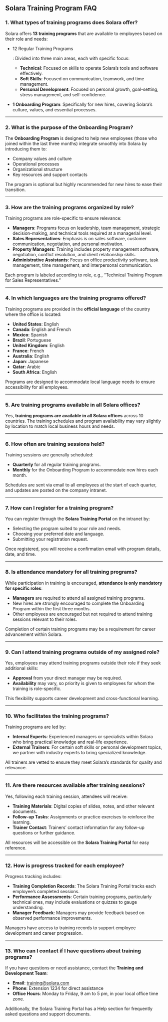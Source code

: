 ## Solara Training Program FAQ

### 1. **What types of training programs does Solara offer?**

Solara offers **13 training programs** that are available to employees based on their role and needs:

- 12 Regular Training Programs

  : Divided into three main areas, each with specific focus:

  - **Technical**: Focused on skills to operate Solara’s tools and software effectively.
  - **Soft Skills**: Focused on communication, teamwork, and time management.
  - **Personal Development**: Focused on personal growth, goal-setting, stress management, and self-confidence.

- **1 Onboarding Program**: Specifically for new hires, covering Solara’s culture, values, and essential processes.

------

### 2. **What is the purpose of the Onboarding Program?**

The **Onboarding Program** is designed to help new employees (those who joined within the last three months) integrate smoothly into Solara by introducing them to:

- Company values and culture
- Operational processes
- Organizational structure
- Key resources and support contacts

The program is optional but highly recommended for new hires to ease their transition.

------

### 3. **How are the training programs organized by role?**

Training programs are role-specific to ensure relevance:

- **Managers**: Programs focus on leadership, team management, strategic decision-making, and technical tools required at a managerial level.
- **Sales Representatives**: Emphasis is on sales software, customer communication, negotiation, and personal motivation.
- **Property Managers**: Training includes property management software, negotiation, conflict resolution, and client relationship skills.
- **Administrative Assistants**: Focus on office productivity software, task management, time management, and interpersonal communication.

Each program is labeled according to role, e.g., “Technical Training Program for Sales Representatives.”

------

### 4. **In which languages are the training programs offered?**

Training programs are provided in the **official language** of the country where the office is located:

- **United States**: English
- **Canada**: English and French
- **Mexico**: Spanish
- **Brazil**: Portuguese
- **United Kingdom**: English
- **France**: French
- **Australia**: English
- **Japan**: Japanese
- **Qatar**: Arabic
- **South Africa**: English

Programs are designed to accommodate local language needs to ensure accessibility for all employees.

------

### 5. **Are training programs available in all Solara offices?**

Yes, **training programs are available in all Solara offices** across 10 countries. The training schedules and program availability may vary slightly by location to match local business hours and needs.

------

### 6. **How often are training sessions held?**

Training sessions are generally scheduled:

- **Quarterly** for all regular training programs.
- **Monthly** for the Onboarding Program to accommodate new hires each month.

Schedules are sent via email to all employees at the start of each quarter, and updates are posted on the company intranet.

------

### 7. **How can I register for a training program?**

You can register through the **Solara Training Portal** on the intranet by:

- Selecting the program suited to your role and needs.
- Choosing your preferred date and language.
- Submitting your registration request.

Once registered, you will receive a confirmation email with program details, date, and time.

------

### 8. **Is attendance mandatory for all training programs?**

While participation in training is encouraged, **attendance is only mandatory for specific roles**:

- **Managers** are required to attend all assigned training programs.
- New hires are strongly encouraged to complete the Onboarding Program within the first three months.
- Other employees are encouraged but not required to attend training sessions relevant to their roles.

Completion of certain training programs may be a requirement for career advancement within Solara.

------

### 9. **Can I attend training programs outside of my assigned role?**

Yes, employees may attend training programs outside their role if they seek additional skills:

- **Approval** from your direct manager may be required.
- **Availability** may vary, so priority is given to employees for whom the training is role-specific.

This flexibility supports career development and cross-functional learning.

------

### 10. **Who facilitates the training programs?**

Training programs are led by:

- **Internal Experts**: Experienced managers or specialists within Solara who bring practical knowledge and real-life experience.
- **External Trainers**: For certain soft skills or personal development topics, we partner with industry experts to bring specialized knowledge.

All trainers are vetted to ensure they meet Solara’s standards for quality and relevance.

------

### 11. **Are there resources available after training sessions?**

Yes, following each training session, attendees will receive:

- **Training Materials**: Digital copies of slides, notes, and other relevant documents.
- **Follow-up Tasks**: Assignments or practice exercises to reinforce the learning.
- **Trainer Contact**: Trainers’ contact information for any follow-up questions or further guidance.

All resources will be accessible on the **Solara Training Portal** for easy reference.

------

### 12. **How is progress tracked for each employee?**

Progress tracking includes:

- **Training Completion Records**: The Solara Training Portal tracks each employee’s completed sessions.
- **Performance Assessments**: Certain training programs, particularly technical ones, may include evaluations or quizzes to gauge understanding.
- **Manager Feedback**: Managers may provide feedback based on observed performance improvements.

Managers have access to training records to support employee development and career progression.

------

### 13. **Who can I contact if I have questions about training programs?**

If you have questions or need assistance, contact the **Training and Development Team**:

- **Email**: training@solara.com
- **Phone**: Extension 1234 for direct assistance
- **Office Hours**: Monday to Friday, 9 am to 5 pm, in your local office time zone.

Additionally, the Solara Training Portal has a Help section for frequently asked questions and support documents.